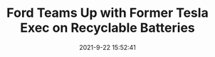 ---
"title": "Ford Teams Up with Former Tesla Exec on Recyclable Batteries"
"date": "2021-9-22 15:52:41"
"feed_name": "INDUSTRYWEEK"
"feed_website": "https://www.industryweek.com/"
"feed_rss": "https://www.industryweek.com/__rss/website-scheduled-content.xml?input=%7B%22sectionAlias%22%3A%22home%22%7D"
"link": "https://www.industryweek.com/supply-chain/article/21176174/ford-teams-up-with-former-tesla-exec-on-recyclable-batteries"
"file": "_posts/2021-1-1-6b1902d21eb7a1f0cc6e459c83fdc82907633f70.md"
"accident": "0"
"drilling": "0"
"dead": "0"
"injured": "0"
"where": "unknown site"
---